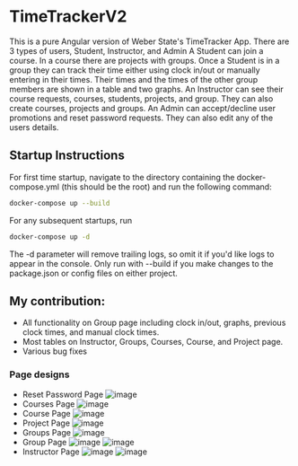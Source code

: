 # TimeTrackerV2
This is a pure Angular version of Weber State's TimeTracker App. There are 3 types of users, Student, Instructor, and Admin A Student can join a course. In a course there are projects with groups. Once a Student is in a group they can track their time either using clock in/out or manually entering in their times. Their times and the times of the other group members are shown in a table and two graphs. An Instructor can see their course requests, courses, students, projects, and group. They can also create courses, projects and groups. An Admin can accept/decline user promotions and reset password requests. They can also edit any of the users details.

## Startup Instructions
For first time startup, navigate to the directory containing the docker-compose.yml (this should be the root) and run the following command:
```bash
docker-compose up --build
```
For any subsequent startups, run
```bash
docker-compose up -d
```
The -d parameter will remove trailing logs, so omit it if you'd like logs to appear in the console. Only run with --build if you make changes to the package.json or config files on either project.

## My contribution:
- All functionality on Group page including clock in/out, graphs, previous clock times, and manual clock times.
- Most tables on Instructor, Groups, Courses, Course, and Project page.
- Various bug fixes
### Page designs
- Reset Password Page
![image](https://user-images.githubusercontent.com/44215639/207774762-dfa79b8a-9c83-4679-9427-83a58a5e057a.png)
- Courses Page
![image](https://user-images.githubusercontent.com/44215639/207774825-27700f4d-1151-4509-b574-1c13a52fc400.png)
- Course Page
![image](https://user-images.githubusercontent.com/44215639/207774892-8e019ece-6316-46a5-b599-7c0a6707cd9e.png)
- Project Page
![image](https://user-images.githubusercontent.com/44215639/207774933-50d15b53-e225-4902-8378-23f3ed6806fc.png)
- Groups Page
![image](https://user-images.githubusercontent.com/44215639/207774984-04f38d37-a4db-457d-b6b7-a55704172c7a.png)
- Group Page
![image](https://user-images.githubusercontent.com/44215639/207775041-7a465723-1dd7-4c43-940e-10e297d17bba.png)
![image](https://user-images.githubusercontent.com/44215639/207775097-93f86427-5c51-4417-95a0-7e3400b2b53d.png)
- Instructor Page
![image](https://user-images.githubusercontent.com/44215639/207775328-78e46fa2-c32b-4f08-9c30-024b9715ec8a.png)
![image](https://user-images.githubusercontent.com/44215639/207775406-0aefb705-81dd-4a0e-9612-fffcb6b30976.png)

